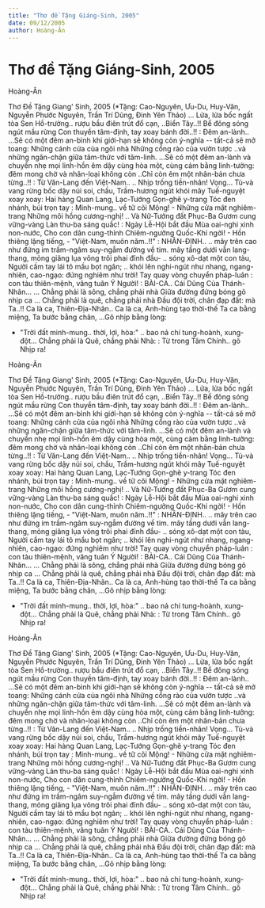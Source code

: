 ```yaml
---
title: "Thơ đề Tặng Giáng-Sinh, 2005"
date: 09/12/2005
author: Hoàng-Ân
---
```


# Thơ đề Tặng Giáng-Sinh, 2005

Hoàng-Ân

Thơ Đề Tặng Giang' Sinh, 2005
(*Tặng: Cao-Nguyên, Ưu-Du, Huy-Văn, Nguyễn
  Phước Nguyên, Trần Trí Dũng, Đinh Yên Thảo)
... Lửa, lửa bốc ngất tòa Sen
Hồ-trường.. rượu bầu điên trút đổ cạn,
..Biển Tây..!!
Bể đông sóng ngút mầu rừng
Con thuyền tâm-định, tay xoay bánh đời..!!
: Đêm an-lành..
...Sẽ có một đêm an-bình
khi giới-hạn sẽ không còn ý-nghĩa --
tất-cả sẽ mở toang:
Những cánh cửa của ngôi nhà
Những cổng rào của vườn tược
..và những ngăn-chặn giữa tâm-thức
  với tâm-linh.
...Sẽ có một đêm an-lành
và chuyển nhẹ mọi linh-hồn êm dậy
cùng hòa một, cùng cảm bằng linh-tưởng:
đêm mong chờ và nhân-loại không còn
..Chỉ còn êm một nhân-bản chưa từng..!!
: Từ Văn-Lang đến Việt-Nam..
       .. Nhịp trống tiền-nhân!  Vọng...
          Tù-và vang rừng bốc dậy núi soi, chầu,
          Trầm-hương ngút khói mây
          Tuế-nguyệt xoay xoay:
          Hai hàng Quan Lang, Lạc-Tướng
          Gọn-ghẽ y-trang
          Tóc đen nhánh, búi trọn tay
        : Minh-mung.. về tữ cõi Mộng!
        - Những cửa mặt nghiêm-trang
          Những môi hồng cương-nghị!
        .. Và Nữ-Tướng đất Phục-Ba
           Gươm cung vững-vàng
           Làn thu-ba sáng quắc!
         : Ngày Lễ-Hội bắt đầu
           Mùa oai-nghi xinh non-nước,
           Cho con dân cung-thỉnh
           Chiêm-ngưởng Quốc-Khí ngời!
         - Hồn thiêng lặng tiếng,
         - "Việt-Nam, muôn năm..!!"
: NHÂN-ĐỊNH..
.. mây trên cao như đứng im
   trầm-ngâm suy-ngẫm đường về tim.
   mây tầng dưới vẫn lang-thang,
   mỏng giăng lụa võng trôi phai đỉnh đầu-
.. sóng xô-dạt một con tàu,
   Người cầm tay lái tô mầu bọt ngân;
.. khói lên nghi-ngút như nhang,
   ngang-nhiên, cao-ngạo:
   đứng nghiêm như trời!
   Tay quay vòng chuyển pháp-luân
   : con tàu thiên-mệnh,
     vâng tuân Ý Người!
: BÀI-CA.. Cái Dũng Của Thánh-Nhân...
    ... Chẳng phải là sông, chẳng phải nhà
Giữa đường đứng bóng gõ nhịp ca
    ... Chẳng phải là quê, chẳng phải nhà
Đầu đội trời, chân đạp đất: mà Ta..!!
   Ca là ca, Thiên-Địa-Nhân..
   Ca là ca, Anh-hùng tạo thời-thế
   Ta ca bằng miệng,
   Ta bước bằng chân,
   ...Gõ nhịp bằng lòng:
   - "Trời đất minh-mung.. thời, lợi, hòa:"
   .. bao nả chí tung-hoành, xung-đột...
    Chẳng phải là Quê, chẳng phải Nhà:
    : Từ trong Tâm Chính.. gõ Nhịp ra!

Hoàng-Ân

Thơ Đề Tặng Giang' Sinh, 2005
(*Tặng: Cao-Nguyên, Ưu-Du, Huy-Văn, Nguyễn
  Phước Nguyên, Trần Trí Dũng, Đinh Yên Thảo)
... Lửa, lửa bốc ngất tòa Sen
Hồ-trường.. rượu bầu điên trút đổ cạn,
..Biển Tây..!!
Bể đông sóng ngút mầu rừng
Con thuyền tâm-định, tay xoay bánh đời..!!
: Đêm an-lành..
...Sẽ có một đêm an-bình
khi giới-hạn sẽ không còn ý-nghĩa --
tất-cả sẽ mở toang:
Những cánh cửa của ngôi nhà
Những cổng rào của vườn tược
..và những ngăn-chặn giữa tâm-thức
  với tâm-linh.
...Sẽ có một đêm an-lành
và chuyển nhẹ mọi linh-hồn êm dậy
cùng hòa một, cùng cảm bằng linh-tưởng:
đêm mong chờ và nhân-loại không còn
..Chỉ còn êm một nhân-bản chưa từng..!!
: Từ Văn-Lang đến Việt-Nam..
       .. Nhịp trống tiền-nhân!  Vọng...
          Tù-và vang rừng bốc dậy núi soi, chầu,
          Trầm-hương ngút khói mây
          Tuế-nguyệt xoay xoay:
          Hai hàng Quan Lang, Lạc-Tướng
          Gọn-ghẽ y-trang
          Tóc đen nhánh, búi trọn tay
        : Minh-mung.. về tữ cõi Mộng!
        - Những cửa mặt nghiêm-trang
          Những môi hồng cương-nghị!
        .. Và Nữ-Tướng đất Phục-Ba
           Gươm cung vững-vàng
           Làn thu-ba sáng quắc!
         : Ngày Lễ-Hội bắt đầu
           Mùa oai-nghi xinh non-nước,
           Cho con dân cung-thỉnh
           Chiêm-ngưởng Quốc-Khí ngời!
         - Hồn thiêng lặng tiếng,
         - "Việt-Nam, muôn năm..!!"
: NHÂN-ĐỊNH..
.. mây trên cao như đứng im
   trầm-ngâm suy-ngẫm đường về tim.
   mây tầng dưới vẫn lang-thang,
   mỏng giăng lụa võng trôi phai đỉnh đầu-
.. sóng xô-dạt một con tàu,
   Người cầm tay lái tô mầu bọt ngân;
.. khói lên nghi-ngút như nhang,
   ngang-nhiên, cao-ngạo:
   đứng nghiêm như trời!
   Tay quay vòng chuyển pháp-luân
   : con tàu thiên-mệnh,
     vâng tuân Ý Người!
: BÀI-CA.. Cái Dũng Của Thánh-Nhân...
    ... Chẳng phải là sông, chẳng phải nhà
Giữa đường đứng bóng gõ nhịp ca
    ... Chẳng phải là quê, chẳng phải nhà
Đầu đội trời, chân đạp đất: mà Ta..!!
   Ca là ca, Thiên-Địa-Nhân..
   Ca là ca, Anh-hùng tạo thời-thế
   Ta ca bằng miệng,
   Ta bước bằng chân,
   ...Gõ nhịp bằng lòng:
   - "Trời đất minh-mung.. thời, lợi, hòa:"
   .. bao nả chí tung-hoành, xung-đột...
    Chẳng phải là Quê, chẳng phải Nhà:
    : Từ trong Tâm Chính.. gõ Nhịp ra!

Hoàng-Ân

Thơ Đề Tặng Giang' Sinh, 2005
(*Tặng: Cao-Nguyên, Ưu-Du, Huy-Văn, Nguyễn
  Phước Nguyên, Trần Trí Dũng, Đinh Yên Thảo)
... Lửa, lửa bốc ngất tòa Sen
Hồ-trường.. rượu bầu điên trút đổ cạn,
..Biển Tây..!!
Bể đông sóng ngút mầu rừng
Con thuyền tâm-định, tay xoay bánh đời..!!
: Đêm an-lành..
...Sẽ có một đêm an-bình
khi giới-hạn sẽ không còn ý-nghĩa --
tất-cả sẽ mở toang:
Những cánh cửa của ngôi nhà
Những cổng rào của vườn tược
..và những ngăn-chặn giữa tâm-thức
  với tâm-linh.
...Sẽ có một đêm an-lành
và chuyển nhẹ mọi linh-hồn êm dậy
cùng hòa một, cùng cảm bằng linh-tưởng:
đêm mong chờ và nhân-loại không còn
..Chỉ còn êm một nhân-bản chưa từng..!!
: Từ Văn-Lang đến Việt-Nam..
       .. Nhịp trống tiền-nhân!  Vọng...
          Tù-và vang rừng bốc dậy núi soi, chầu,
          Trầm-hương ngút khói mây
          Tuế-nguyệt xoay xoay:
          Hai hàng Quan Lang, Lạc-Tướng
          Gọn-ghẽ y-trang
          Tóc đen nhánh, búi trọn tay
        : Minh-mung.. về tữ cõi Mộng!
        - Những cửa mặt nghiêm-trang
          Những môi hồng cương-nghị!
        .. Và Nữ-Tướng đất Phục-Ba
           Gươm cung vững-vàng
           Làn thu-ba sáng quắc!
         : Ngày Lễ-Hội bắt đầu
           Mùa oai-nghi xinh non-nước,
           Cho con dân cung-thỉnh
           Chiêm-ngưởng Quốc-Khí ngời!
         - Hồn thiêng lặng tiếng,
         - "Việt-Nam, muôn năm..!!"
: NHÂN-ĐỊNH..
.. mây trên cao như đứng im
   trầm-ngâm suy-ngẫm đường về tim.
   mây tầng dưới vẫn lang-thang,
   mỏng giăng lụa võng trôi phai đỉnh đầu-
.. sóng xô-dạt một con tàu,
   Người cầm tay lái tô mầu bọt ngân;
.. khói lên nghi-ngút như nhang,
   ngang-nhiên, cao-ngạo:
   đứng nghiêm như trời!
   Tay quay vòng chuyển pháp-luân
   : con tàu thiên-mệnh,
     vâng tuân Ý Người!
: BÀI-CA.. Cái Dũng Của Thánh-Nhân...
    ... Chẳng phải là sông, chẳng phải nhà
Giữa đường đứng bóng gõ nhịp ca
    ... Chẳng phải là quê, chẳng phải nhà
Đầu đội trời, chân đạp đất: mà Ta..!!
   Ca là ca, Thiên-Địa-Nhân..
   Ca là ca, Anh-hùng tạo thời-thế
   Ta ca bằng miệng,
   Ta bước bằng chân,
   ...Gõ nhịp bằng lòng:
   - "Trời đất minh-mung.. thời, lợi, hòa:"
   .. bao nả chí tung-hoành, xung-đột...
    Chẳng phải là Quê, chẳng phải Nhà:
    : Từ trong Tâm Chính.. gõ Nhịp ra!
